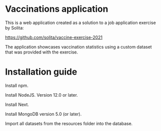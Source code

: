 # Vaccinations application

This is a web application created as a solution to a job application exercise by Solita:

https://github.com/solita/vaccine-exercise-2021

The application showcases vaccination statistics using a custom dataset that was provided with the exercise.

# Installation guide

Install npm.

Install NodeJS. Version 12.0 or later.

Install Next.

Install MongoDB version 5.0 (or later).

Import all datasets from the resources folder into the database.

 
